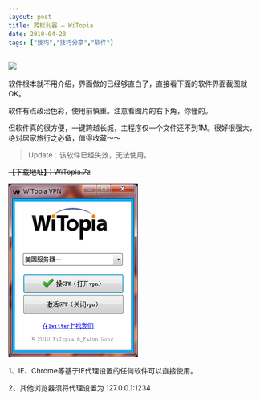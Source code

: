 ```yaml
---
layout: post
title: 跨栏利器 — WiTopia
date: 2010-04-20
tags: ["技巧","技巧分享","软件"]
---
```


[![](http://localhost/img/2010/042002.gif)](042002.gif)

软件根本就不用介绍，界面做的已经够直白了，直接看下面的软件界面截图就OK。

软件有点政治色彩，使用前慎重。注意看图片的右下角，你懂的。

但软件真的很方便，一键跨越长城，主程序仅一个文件还不到1M。很好很强大，绝对居家旅行之必备，值得收藏～～

> Update：该软件已经失效，无法使用。

<del>【下载地址】：WiTopia.7z</del>

<!--more-->

![](img/2010/042001.gif)

1、IE、Chrome等基于IE代理设置的任何软件可以直接使用。

2、其他浏览器须将代理设置为 127.0.0.1:1234
